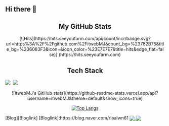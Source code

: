 ## Hi there 👋 

<p align="center">
 
 <h2 align="center">My GitHub Stats</h2>
</p>
<p align="center">
[![Hits](https://hits.seeyoufarm.com/api/count/incr/badge.svg?url=https%3A%2F%2Fgithub.com%2FitwebMJ&count_bg=%23762B75&title_bg=%236083F3&icon=&icon_color=%23E7E7E7&title=hits&edge_flat=false)]
  (https://hits.seeyoufarm.com)
</p>
<p align="center">
  <h2 align="center">Tech Stack</h2>
  <img src="https://img.shields.io/badge/Python-6083F3?style=for-the-badge&logo=Python&logoColor=white">&nbsp 
  <img src="https://img.shields.io/badge/Java-red?style=flat-square&logo=Java&logoColor=white"/></a>
</p>
<div align=center>
![itwebMJ's GitHub stats](https://github-readme-stats.vercel.app/api?username=itwebMJ&theme=default&show_icons=true)

[![Top Langs](https://github-readme-stats.vercel.app/api/top-langs/?username=anuraghazra&layout=compact)](https://https://github.com/itwebMJ/itwebMJ)

</div>
[Blog][Bloglink]
[Bloglink]:https://blog.naver.com/rlaalwn61 

<a href="https://github.com/itwebMJ/pythonStudy">
  <img align="center" src="https://github-readme-stats.vercel.app/api/pin/?username=itwebMJ&repo=pythonStudy" />
</a>
<a href="https://github.com/itwebMJ/pythonStudy">
  <img align="center" src="https://github-readme-stats.vercel.app/api/pin/?username=itwebMJ&repo=convoychat" />
</a>

<!--
**itwebMJ/itwebMJ** is a ✨ _special_ ✨ repository because its `README.md` (this file) appears on your GitHub profile.

Here are some ideas to get you started:

- 🔭 I’m currently working on ...
- 🌱 I’m currently learning ...
- 👯 I’m looking to collaborate on ...
- 🤔 I’m looking for help with ...
- 💬 Ask me about ...
- 📫 How to reach me: ...
- 😄 Pronouns: ...
- ⚡ Fun fact: ...
-->
